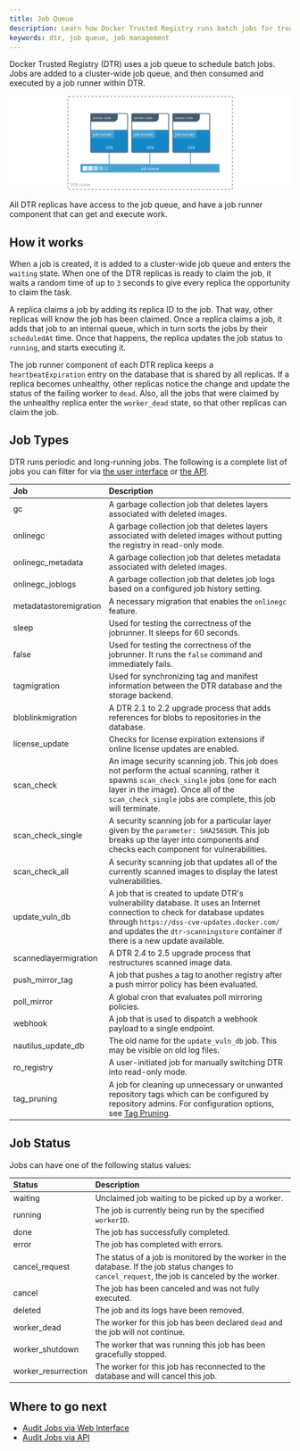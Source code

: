 ```yaml
---
title: Job Queue
description: Learn how Docker Trusted Registry runs batch jobs for troubleshooting job-related issues.
keywords: dtr, job queue, job management
---
```


Docker Trusted Registry (DTR) uses a job queue to schedule batch jobs. Jobs are added to a cluster-wide job queue, and then consumed and executed by a job runner within DTR.

![batch jobs diagram](../../images/troubleshoot-batch-jobs-1.svg)

All DTR replicas have access to the job queue, and have a job runner component
that can get and execute work.

## How it works

When a job is created, it is added to a cluster-wide job queue and enters the `waiting` state.
When one of the DTR replicas is ready to claim the job, it waits a random time of up
to `3` seconds to give every replica the opportunity to claim the task.

A replica claims a job by adding its replica ID to the job. That way, other
replicas will know the job has been claimed. Once a replica claims a job, it adds
that job to an internal queue, which in turn sorts the jobs by their `scheduledAt` time.
Once that happens, the replica updates the job status to `running`, and
starts executing it.

The job runner component of each DTR replica keeps a `heartbeatExpiration`
entry on the database that is shared by all replicas. If a replica becomes
unhealthy, other replicas notice the change and update the status of the failing worker to `dead`.
Also, all the jobs that were claimed by the unhealthy replica enter the `worker_dead` state,
so that other replicas can claim the job.

## Job Types

DTR runs periodic and long-running jobs. The following is a complete list of jobs you can filter for via [the user interface](view-job-logs.md) or [the API](../troubleshoot-batch-jobs.md).   

| Job               | Description                                                                                                                                                                                                                                               |
|:------------------|:----------------------------------------------------------------------------------------------------------------------------------------------------------------------------------------------------------------------------------------------------------|
| gc                | A garbage collection job that deletes layers associated with deleted images.                                                                                                                                                                                 |
| onlinegc                | A garbage collection job that deletes layers associated with deleted images without putting the registry in read-only mode.  |
| onlinegc_metadata                | A garbage collection job that deletes metadata associated with deleted images. |
| onlinegc_joblogs                | A garbage collection job that deletes job logs based on a configured job history setting. |
| metadatastoremigration   | A necessary migration that enables the `onlinegc` feature. |
| sleep             | Used for testing the correctness of the jobrunner. It sleeps for 60 seconds.                                                                                                                                                                           |
| false             | Used for testing the correctness of the jobrunner. It runs the `false` command and immediately fails.                                                                                                                                                 |
| tagmigration      | Used for synchronizing tag and manifest information between the DTR database and the storage backend.                                                                                                                                       |
| bloblinkmigration | A DTR 2.1 to 2.2 upgrade process that adds references for blobs to repositories in the database.                                                                                                                                          |
| license_update    | Checks for license expiration extensions if online license updates are enabled.                                                                                                                                                             |
| scan_check        | An image security scanning job. This job does not perform the actual scanning, rather it spawns `scan_check_single` jobs (one for each layer in the image). Once all of the `scan_check_single` jobs are complete, this job will terminate.                |
| scan_check_single | A security scanning job for a particular layer given by the `parameter: SHA256SUM`. This job breaks up the layer into components and checks each component for vulnerabilities.                                                                            |
| scan_check_all    | A security scanning job that updates all of the currently scanned images to display the latest vulnerabilities.                                                                                                                                            |
| update_vuln_db    | A job that is created to update DTR's vulnerability database. It uses an Internet connection to check for database updates through `https://dss-cve-updates.docker.com/` and updates the `dtr-scanningstore` container if there is a new update available. |
| scannedlayermigration  | A DTR 2.4 to 2.5 upgrade process that restructures scanned image data. |
| push_mirror_tag  | A job that pushes a tag to another registry after a push mirror policy has been evaluated. |
| poll_mirror  | A global cron that evaluates poll mirroring policies. |
| webhook           | A job that is used to dispatch a webhook payload to a single endpoint.                                                                                                                                                                                     |
| nautilus_update_db           | The old name for the `update_vuln_db` job. This may be visible on old log files.                                                                                                                                                                                   |
| ro_registry           | A user-initiated job for manually switching DTR into read-only mode.     |
| tag_pruning           | A job for cleaning up unnecessary or unwanted repository tags which can be configured by repository admins. For configuration options, see [Tag Pruning](../../user/tag-pruning).                                                                                                                                                                      |

## Job Status

Jobs can have one of the following status values:

| Status          | Description                                                                                                                               |
|:----------------|:------------------------------------------------------------------------------------------------------------------------------------------|
| waiting         | Unclaimed job waiting to be picked up by a worker.                                                                              |
| running         | The job is currently being run by the specified `workerID`.                                                                             |
| done            | The job has successfully completed.                                                                                                        |
| error           | The job has completed with errors.                                                                                                         |
| cancel_request  | The status of a job is monitored by the worker in the database. If the job status changes to `cancel_request`, the job is canceled by the worker. |
| cancel          | The job has been canceled and was not fully executed.                                                                                          |
| deleted         | The job and its logs have been removed.                                                                                                        |
| worker_dead     | The worker for this job has been declared `dead` and the job will not continue.                                                            |
| worker_shutdown | The worker that was running this job has been gracefully stopped.                                                                          |
| worker_resurrection | The worker for this job has reconnected to the database and will cancel this job.                                          |

## Where to go next

- [Audit Jobs via Web Interface](audit-jobs-via-ui)
- [Audit Jobs via API](audit-jobs-via-api)

